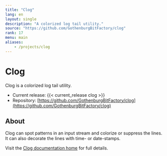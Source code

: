 ```yaml
---
title: "Clog"
lang: en
layout: single
description: "A colorized log tail utility."
source: "https://github.com/GothenburgBitFactory/clog"
rank: 17
menu: main
aliases:
    - /projects/clog
---
```


# Clog

Clog is a colorized log tail utility.

* Current release: {{< current_release clog >}}
* Repository: [https://github.com/GothenburgBitFactory/clog](https://github.com/GothenburgBitFactory/clog)

## About

Clog can spot patterns in an input stream and colorize or suppress the lines.
It can also decorate the lines with time- or date-stamps.

Visit the [Clog documentation home](https://taskwarrior.org/docs/clog) for full details.
